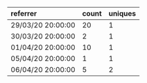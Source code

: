 | referrer          | count | uniques |
| :---------------- | :---- | :------ |
| 29/03/20 20:00:00 | 20    | 1       |
| 30/03/20 20:00:00 | 2     | 1       |
| 01/04/20 20:00:00 | 10    | 1       |
| 05/04/20 20:00:00 | 1     | 1       |
| 06/04/20 20:00:00 | 5     | 2       |